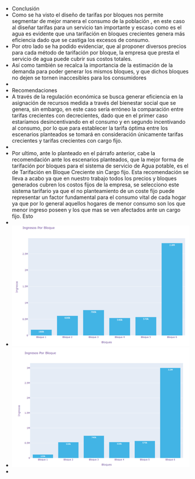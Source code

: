 - Conclusión
- Como se ha visto el diseño de tarifas por bloques nos permite segmentar de mejor manera el consumo de la población , en este caso al diseñar tarifas para un servicio tan importante y escaso como es el agua es evidente que una tarifación en bloques crecientes genera más eficiencia dado que se castiga los excesos de consumo.
- Por otro lado se ha podido evidenciar, que al proponer diversos precios para cada método de tarifación  por bloque, la empresa que presta el servicio de agua puede cubrir sus costos totales.
- Así como también se recalca la importancia de la estimación de la demanda para poder generar los mismos bloques, y que dichos bloques no dejen se tornen inaccesibles para los consumidores
-
- Recomendaciones
- A través de la regulación económica se busca generar eficiencia en la asignación de recursos medida a través del bienestar social que se genera, sin embargo, en este caso sería erróneo la comparación entre tarifas crecientes con decrecientes, dado que en el primer caso estaríamos desincentivando en el consumo y en segundo incentivando al consumo, por lo que para establecer la tarifa óptima entre los escenarios planteados se tomará en consideración únicamente tarifas crecientes y tarifas crecientes con cargo fijo.
-
- Por ultimo, ante lo planteado en el párrafo anterior,  cabe la recomendación ante los escenarios planteados,  que la mejor forma de tarifación por bloques para el sistema de servicio de Agua potable, es el de Tarifación en Bloque Creciente sin Cargo fijo. Esta recomendación se lleva a acabo ya que en nuestro trabajo todos los precios y bloques generados cubren los costos fijos de la empresa, se selecciono este sistema tarifario ya que  el no planteamiento de un coste fijo puede  representar un factor fundamental para el consumo vital de cada hogar ya que por lo general aquellos hogares de menor consumo son los que menor ingreso poseen y los que mas se ven afectados ante un cargo fijo. Esto
-
- ![image.png](../assets/image_1656199939217_0.png)
- ![image.png](../assets/image_1656199950789_0.png)
-